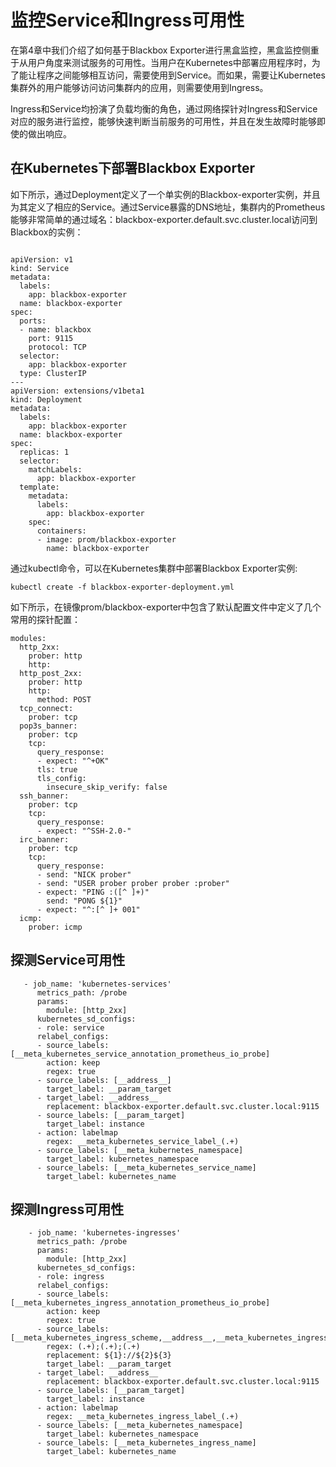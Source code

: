 # 监控Service和Ingress可用性

在第4章中我们介绍了如何基于Blackbox Exporter进行黑盒监控，黑盒监控侧重于从用户角度来测试服务的可用性。当用户在Kubernetes中部署应用程序时，为了能让程序之间能够相互访问，需要使用到Service。而如果，需要让Kubernetes集群外的用户能够访问访问集群内的应用，则需要使用到Ingress。

Ingress和Service均扮演了负载均衡的角色，通过网络探针对Ingress和Service对应的服务进行监控，能够快速判断当前服务的可用性，并且在发生故障时能够即使的做出响应。

## 在Kubernetes下部署Blackbox Exporter

如下所示，通过Deployment定义了一个单实例的Blackbox-exporter实例，并且为其定义了相应的Service。通过Service暴露的DNS地址，集群内的Prometheus能够非常简单的通过域名：blackbox-exporter.default.svc.cluster.local访问到Blackbox的实例：

```

apiVersion: v1
kind: Service
metadata:
  labels:
    app: blackbox-exporter
  name: blackbox-exporter
spec:
  ports:
  - name: blackbox
    port: 9115
    protocol: TCP
  selector:
    app: blackbox-exporter
  type: ClusterIP
---
apiVersion: extensions/v1beta1
kind: Deployment
metadata:
  labels:
    app: blackbox-exporter
  name: blackbox-exporter
spec:
  replicas: 1
  selector:
    matchLabels:
      app: blackbox-exporter
  template:
    metadata:
      labels:
        app: blackbox-exporter
    spec:
      containers:
      - image: prom/blackbox-exporter
        name: blackbox-exporter
```

通过kubectl命令，可以在Kubernetes集群中部署Blackbox Exporter实例:

```
kubectl create -f blackbox-exporter-deployment.yml
```

如下所示，在镜像prom/blackbox-exporter中包含了默认配置文件中定义了几个常用的探针配置：

```
modules:
  http_2xx:
    prober: http
    http:
  http_post_2xx:
    prober: http
    http:
      method: POST
  tcp_connect:
    prober: tcp
  pop3s_banner:
    prober: tcp
    tcp:
      query_response:
      - expect: "^+OK"
      tls: true
      tls_config:
        insecure_skip_verify: false
  ssh_banner:
    prober: tcp
    tcp:
      query_response:
      - expect: "^SSH-2.0-"
  irc_banner:
    prober: tcp
    tcp:
      query_response:
      - send: "NICK prober"
      - send: "USER prober prober prober :prober"
      - expect: "PING :([^ ]+)"
        send: "PONG ${1}"
      - expect: "^:[^ ]+ 001"
  icmp:
    prober: icmp
```

## 探测Service可用性

```
   - job_name: 'kubernetes-services'
      metrics_path: /probe
      params:
        module: [http_2xx]
      kubernetes_sd_configs:
      - role: service
      relabel_configs:
      - source_labels: [__meta_kubernetes_service_annotation_prometheus_io_probe]
        action: keep
        regex: true
      - source_labels: [__address__]
        target_label: __param_target
      - target_label: __address__
        replacement: blackbox-exporter.default.svc.cluster.local:9115
      - source_labels: [__param_target]
        target_label: instance
      - action: labelmap
        regex: __meta_kubernetes_service_label_(.+)
      - source_labels: [__meta_kubernetes_namespace]
        target_label: kubernetes_namespace
      - source_labels: [__meta_kubernetes_service_name]
        target_label: kubernetes_name
```

## 探测Ingress可用性

```
    - job_name: 'kubernetes-ingresses'
      metrics_path: /probe
      params:
        module: [http_2xx]
      kubernetes_sd_configs:
      - role: ingress
      relabel_configs:
      - source_labels: [__meta_kubernetes_ingress_annotation_prometheus_io_probe]
        action: keep
        regex: true
      - source_labels: [__meta_kubernetes_ingress_scheme,__address__,__meta_kubernetes_ingress_path]
        regex: (.+);(.+);(.+)
        replacement: ${1}://${2}${3}
        target_label: __param_target
      - target_label: __address__
        replacement: blackbox-exporter.default.svc.cluster.local:9115
      - source_labels: [__param_target]
        target_label: instance
      - action: labelmap
        regex: __meta_kubernetes_ingress_label_(.+)
      - source_labels: [__meta_kubernetes_namespace]
        target_label: kubernetes_namespace
      - source_labels: [__meta_kubernetes_ingress_name]
        target_label: kubernetes_name
```